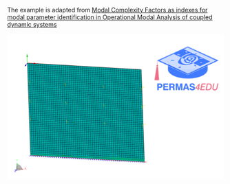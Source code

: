 The example is adapted from [Modal Complexity Factors as indexes for modal parameter identification in Operational Modal Analysis of coupled dynamic systems](https://doi.org/10.1016/j.jsv.2024.118860)

![Workpiece](workpiece.png)

